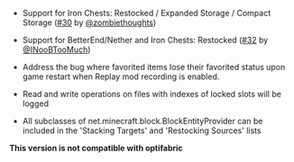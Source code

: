 - Support for Iron Chests: Restocked / Expanded Storage / Compact Storage ([#30](https://github.com/xiaocihua/stack-to-nearby-chests/discussions/30) by [@zombiethoughts](https://github.com/zombiethoughts))

- Support for BetterEnd/Nether and Iron Chests: Restocked ([#32](https://github.com/xiaocihua/stack-to-nearby-chests/issues/32) by [@INooBTooMuch](https://github.com/INooBTooMuch))

- Address the bug where favorited items lose their favorited status upon game restart when Replay mod recording is enabled.

- Read and write operations on files with indexes of locked slots will be logged

- All subclasses of net.minecraft.block.BlockEntityProvider can be included in the 'Stacking Targets' and 'Restocking Sources' lists

**This version is not compatible with optifabric**
